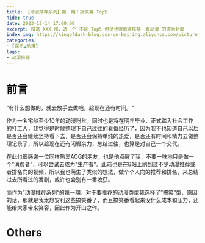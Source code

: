 ```yaml
---
title: 【动漫推荐系列】第一期：搞笑篇 Top5
hide: true
date: 2023-12-14 17:00:00
excerpt: 精选 XXX 部，选一个 不是 Top5 但是也很值得推荐一看动漫 的作为封面
index_img: https://kingofdark-blog.oss-cn-beijing.aliyuncs.com/picture_backend/picture_backend/img/202311161702960.jpeg
categories: 
- [娱乐,动漫]
tags:
- 动漫推荐
---
```


# 前言

”有什么想做的，就去放手去做吧，趁现在还有时间。“

作为一名宅龄至少10年的动漫粉丝，同时也是将在明年毕业、正式踏入社会工作的打工人，我觉得是时候整理下自己过往的看番经历了，因为我不也知道自己以后是否还会继续坚持看下去，是否还会保持单纯的热爱，是否还有时间和精力去做整理记录了，所以趁现在还有闲暇余力，总结过往，也算是对自己一个交代。

在此也很感谢一位同样热爱ACG的朋友，也是他点醒了我，不要一味地只是做一个”消费者“，可以尝试去成为”生产者“。此前也是在B站上刷到过不少动漫推荐或者排名向的视频，所以我也萌生了类似的想法，做个个人向的推荐和排名，来总结过去所看过的番剧，或许也会别有一番收获。

而作为”动漫推荐系列“的第一期，对于要推荐的动漫类型我选择了”搞笑“型，原因的话，那就是我太想安利这些搞笑番了，而且搞笑番看起来没什么成本和压力，还能给大家带来笑容，因此作为开山之作。



# Others

